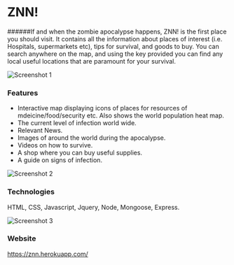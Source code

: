# ZNN!
######If and when the zombie apocalypse happens, ZNN! is the first place you should visit. It contains all the information about places of interest (i.e. Hospitals, supermarkets etc), tips for survival, and goods to buy. You can search anywhere on the map, and using the key provided you can find any local useful locations that are paramount for your survival.

![Screenshot 1](http://i.imgur.com/PYXmbgv.png)


### Features
- Interactive map displaying icons of places for resources of mdeicine/food/security etc. Also shows the world population heat map.
- The current level of infection world wide.
- Relevant News.
- Images of around the world during the apocalypse.
- Videos on how to survive.
- A shop where you can buy useful supplies.
- A guide on signs of infection.

![Screenshot 2](http://i.imgur.com/3MqUGgs.png)

### Technologies
HTML, CSS, Javascript, Jquery, Node, Mongoose, Express.

![Screenshot 3](http://i.imgur.com/fewJoTT.png)

### Website
https://znn.herokuapp.com/
